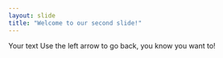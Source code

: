 ```yaml
---
layout: slide
title: "Welcome to our second slide!"
---
```

Your text
Use the left arrow to go back, you know you want to!
